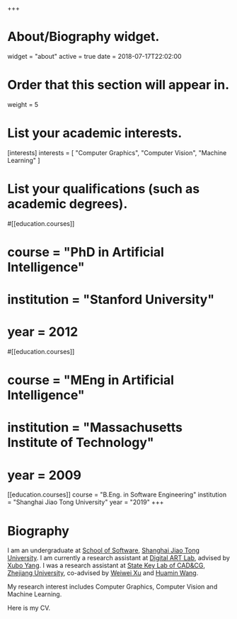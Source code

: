 +++
# About/Biography widget.
widget = "about"
active = true
date = 2018-07-17T22:02:00

# Order that this section will appear in.
weight = 5

# List your academic interests.
[interests]
  interests = [
    "Computer Graphics",
    "Computer Vision",
    "Machine Learning"
  ]

# List your qualifications (such as academic degrees).
#[[education.courses]]
#  course = "PhD in Artificial Intelligence"
#  institution = "Stanford University"
#  year = 2012

#[[education.courses]]
#  course = "MEng in Artificial Intelligence"
#  institution = "Massachusetts Institute of Technology"
#  year = 2009

[[education.courses]]
  course = "B.Eng. in Software Engineering"
  institution = "Shanghai Jiao Tong University"
  year = "2019"
+++

# Biography

I am an undergraduate at [School of Software](http://www.se.sjtu.edu.cn), [Shanghai Jiao Tong University](http://en.sjtu.edu.cn). I am currently a research assistant at [Digital ART Lab](http://dalab.se.sjtu.edu.cn/www/home/), advised by [Xubo Yang](http://dalab.se.sjtu.edu.cn/www/home/?page_id=17). I was a research assistant at [State Key Lab of CAD&CG](http://www.cad.zju.edu.cn/english.html), [Zhejiang University](http://www.zju.edu.cn/english/), co-advised by [Weiwei Xu](http://www.cad.zju.edu.cn/home/weiweixu/weiweixu_en.htm) and [Huamin Wang](http://web.cse.ohio-state.edu/~wang.3602/index.html).

My research interest includes Computer Graphics, Computer Vision and Machine Learning.

Here is my CV.


